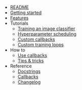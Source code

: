- [README](README.md)
- [Getting started](docs/getting_started.md)
- [Features](docs/features.md)
- Tutorials
    - [Training an image classifier](docs/tutorials/mnist.ipynb)
    - [Hyperparameter scheduling](docs/tutorials/hyperparameters.md)
    - [Custom callbacks](docs/callbacks/custom.md)
    - [Custom training loops](docs/tutorials/training.md)
- How to
    - [Use callbacks](docs/callbacks/usage.md)
    - [Tips & tricks](docs/callbacks/tipstricks.md)
- Reference
    - [Docstrings](REFERENCE)
    - [Callbacks](docs/callbacks/reference.md)
    - [Changelog](CHANGELOG.md)
